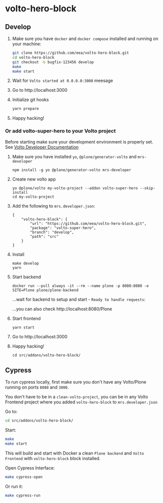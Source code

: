 # volto-hero-block

## Develop

1. Make sure you have `docker` and `docker compose` installed and running on your machine:

   ```Bash
   git clone https://github.com/eea/volto-hero-block.git
   cd volto-hero-block
   git checkout -b bugfix-123456 develop
   make
   make start
   ```

1. Wait for `Volto started at 0.0.0.0:3000` meesage

1. Go to http://localhost:3000

1. Initialize git hooks

   ```Bash
   yarn prepare
   ```

1. Happy hacking!

### Or add volto-super-hero to your Volto project

Before starting make sure your development environment is properly set. See [Volto Developer Documentation](https://docs.voltocms.com/getting-started/install/)

1.  Make sure you have installed `yo`, `@plone/generator-volto` and `mrs-developer`

        npm install -g yo @plone/generator-volto mrs-developer

1.  Create new volto app

        yo @plone/volto my-volto-project --addon volto-super-hero --skip-install
        cd my-volto-project

1.  Add the following to `mrs.developer.json`:

        {
            "volto-hero-block": {
                "url": "https://github.com/eea/volto-hero-block.git",
                "package": "volto-super-hero",
                "branch": "develop",
                "path": "src"
            }
        }

1.  Install

        make develop
        yarn

1.  Start backend

        docker run --pull always -it --rm --name plone -p 8080:8080 -e SITE=Plone plone/plone-backend

    ...wait for backend to setup and start - `Ready to handle requests`:

    ...you can also check http://localhost:8080/Plone

1.  Start frontend

        yarn start

1.  Go to http://localhost:3000

1.  Happy hacking!

        cd src/addons/volto-hero-block/

## Cypress

To run cypress locally, first make sure you don't have any Volto/Plone running on ports `8080` and `3000`.

You don't have to be in a `clean-volto-project`, you can be in any Volto Frontend
project where you added `volto-hero-block` to `mrs.developer.json`

Go to:

```BASH
cd src/addons/volto-hero-block/
```

Start:

```Bash
make
make start
```

This will build and start with Docker a clean `Plone backend` and `Volto Frontend` with `volto-hero-block` block installed.

Open Cypress Interface:

```Bash
make cypress-open
```

Or run it:

```Bash
make cypress-run
```
